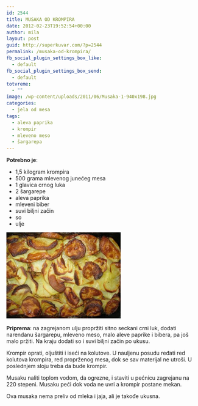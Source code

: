 ```yaml
---
id: 2544
title: MUSAKA OD KROMPIRA
date: 2012-02-23T19:52:54+00:00
author: mila
layout: post
guid: http://superkuvar.com/?p=2544
permalink: /musaka-od-krompira/
fb_social_plugin_settings_box_like:
  - default
fb_social_plugin_settings_box_send:
  - default
totvreme:
  - ""
image: /wp-content/uploads/2011/06/Musaka-1-940x198.jpg
categories:
  - jela od mesa
tags:
  - aleva paprika
  - krompir
  - mleveno meso
  - šargarepa
---
```

**Potrebno je**:

  * 1,5 kilogram krompira
  * 500 grama mlevenog junećeg mesa
  * 1 glavica crnog luka
  * 2 šargarepe
  * aleva paprika
  * mleveni biber
  * suvi biljni začin
  * so
  * ulje

<img class="alignnone size-medium wp-image-2545" title="Musaka" src="/wp-content/uploads/2012/02/Musaka-300x225.jpg" alt="" width="300" height="225" /> 

**Priprema**: na zagrejanom ulju propržiti sitno seckani crni luk, dodati narendanu šargarepu, mleveno meso, malo aleve paprike i bibera, pa još malo pržiti. Na kraju dodati so i suvi biljni začin po ukusu.

Krompir oprati, oljuštiti i iseći na kolutove. U nauljenu posudu ređati red kolutova krompira, red proprženog mesa, dok se sav materijal ne utroši. U poslednjem sloju treba da bude krompir.

Musaku naliti toplom vodom, da ogrezne, i staviti u pećnicu zagrejanu na 220 stepeni. Musaku peći dok voda ne uvri a krompir postane mekan.

Ova musaka nema preliv od mleka i jaja, ali je takođe ukusna.